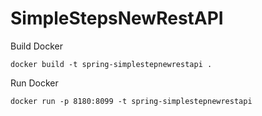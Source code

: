 # SimpleStepsNewRestAPI


Build Docker

    docker build -t spring-simplestepnewrestapi .



Run Docker

    docker run -p 8180:8099 -t spring-simplestepnewrestapi
